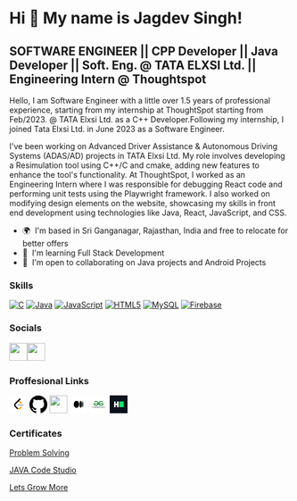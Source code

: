 Hi 👋 My name is Jagdev Singh!
==============================

SOFTWARE ENGINEER || CPP Developer || Java Developer || Soft. Eng. @ TATA ELXSI Ltd. || Engineering Intern @ Thoughtspot 
-------------------------------------------------------------------------------------------------------------------------------------------------

Hello, I am Software Engineer with a little over 1.5 years of professional experience, starting from my internship at ThoughtSpot starting from  Feb/2023. @ TATA Elxsi Ltd. as a  C++ Developer.Following my internship, I joined Tata Elxsi Ltd. in June 2023 as a Software Engineer.


 I've been working on Advanced Driver Assistance & Autonomous Driving Systems (ADAS/AD) projects in TATA Elxsi Ltd. My role involves developing a Resimulation tool using C++/C and cmake, adding new features to enhance the tool's functionality.
 At ThoughtSpot, I worked as an Engineering Intern where I was responsible for debugging React code and performing unit tests using the Playwright framework. I also worked on modifying design elements on the website, showcasing my skills in front end development using technologies like Java, React, JavaScript, and CSS.

* 🌍  I'm based in Sri Ganganagar, Rajasthan, India and free to relocate for better offers
* 🧠  I'm learning Full Stack Development
* 🤝  I'm open to collaborating on Java projects and Android Projects

### Skills

<p align="left">
<a href="https://docs.microsoft.com/en-us/cpp/?view=msvc-170" target="_blank" rel="noreferrer"><img src="https://raw.githubusercontent.com/danielcranney/readme-generator/main/public/icons/skills/c-colored.svg" width="36" height="36" alt="C" /></a>
<a href="https://www.oracle.com/java/" target="_blank" rel="noreferrer"><img src="https://raw.githubusercontent.com/danielcranney/readme-generator/main/public/icons/skills/java-colored.svg" width="36" height="36" alt="Java" /></a>
<a href="https://developer.mozilla.org/en-US/docs/Web/JavaScript" target="_blank" rel="noreferrer"><img src="https://raw.githubusercontent.com/danielcranney/readme-generator/main/public/icons/skills/javascript-colored.svg" width="36" height="36" alt="JavaScript" /></a>
<a href="https://developer.mozilla.org/en-US/docs/Glossary/HTML5" target="_blank" rel="noreferrer"><img src="https://raw.githubusercontent.com/danielcranney/readme-generator/main/public/icons/skills/html5-colored.svg" width="36" height="36" alt="HTML5" /></a>
<a href="https://www.mysql.com/" target="_blank" rel="noreferrer"><img src="https://raw.githubusercontent.com/danielcranney/readme-generator/main/public/icons/skills/mysql-colored.svg" width="36" height="36" alt="MySQL" /></a>
<a href="https://firebase.google.com/" target="_blank" rel="noreferrer"><img src="https://raw.githubusercontent.com/danielcranney/readme-generator/main/public/icons/skills/firebase-colored.svg" width="36" height="36" alt="Firebase" /></a>
</p>


### Socials

<p align="left"> <a href="https://www.facebook.com/jagdevpanwar799" target="_blank" rel="noreferrer"><img src="https://raw.githubusercontent.com/danielcranney/readme-generator/main/public/icons/socials/facebook.svg" width="32" height="32" /></a><a href="http://www.instagram.com/itz_.panwar" target="_blank" rel="noreferrer"><img src="https://raw.githubusercontent.com/danielcranney/readme-generator/main/public/icons/socials/instagram.svg" width="32" height="32" /></a> </p>

### Proffesional Links
<p>
  <a href="https://leetcode.com/itz_panwar/" target="_blank" rel="noreferrer"><img src="leet.png" width="32" height="32" /></a>
   <a href="https://www.github.com/jagdev799" target="_blank" rel="noreferrer"><img src="GitHub-Mark.png" width="32" height="32" /></a>
  <a href="https://www.linkedin.com/in/itzpanwar" target="_blank" rel="noreferrer"><img src="https://raw.githubusercontent.com/danielcranney/readme-generator/main/public/icons/socials/linkedin.svg" width="32" height="32" /></a> 
 <a href="http://www.medium.com/@panwarjagdev" target="_blank" rel="noreferrer"><img src="medium.png" width="32" height="32"/></a>
  <a href="https://auth.geeksforgeeks.org/user/panwarjagdev" target="_blank" rel="noreferrer"><img src="gfg.png" width="32" height="32"/></a>
  <a href="https://www.hackerrank.com/panwarjagdev" target="_blank" rel="noreferrer"><img src="hr.png" width="32" height="32"/></a>
  
  </p>
  
  
### Certificates

 <p>
   <a href="https://www.hackerrank.com/certificates/7a62ec4eda4e" target="_blank" rel="noreferrer">Problem Solving</a> </p>
   <p>
   <a href="https://files.codingninjas.in/certi_image606278b0d520c8401efb4df336048e8b155b4.jpg" target="_blank" rel="noreferrer">JAVA Code Studio</a> </p><p>
   <a href="https://drive.google.com/file/d/1aNv9RwKlGQJTSC75Ckyv335MclrR02jM/view" target="_blank" rel="noreferrer">Lets Grow More</a> </p>
  
